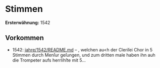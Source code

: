 # Stimmen

**Ersterwähnung:** 1542

## Vorkommen
- 1542: [jahre/1542/README.md](../jahre/1542/README.md) – ,
welchen au<h der Cleriſei Chor in 5 Stimmen durch
Menſur geſungen, und zum dritten male haben ihn auh
die Trompeter aufs herrlihſte mit 5...
